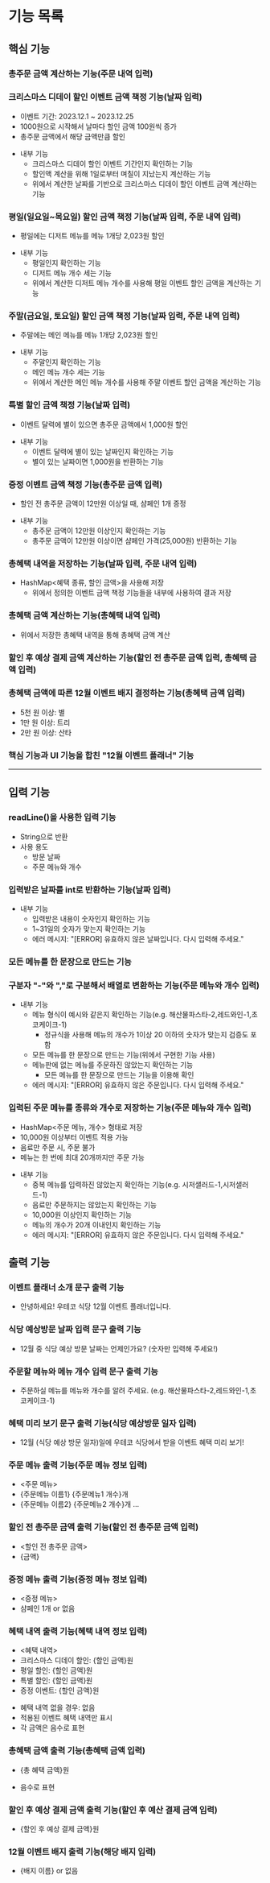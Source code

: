 # 기능 목록

## 핵심 기능

### 총주문 금액 계산하는 기능(주문 내역 입력)

### 크리스마스 디데이 할인 이벤트 금액 책정 기능(날짜 입력)
* 이벤트 기간: 2023.12.1 ~ 2023.12.25
* 1000원으로 시작해서 날마다 할인 금액 100원씩 증가
* 총주문 금액에서 해당 금액만큼 할인 
- 내부 기능
  - 크리스마스 디데이 할인 이벤트 기간인지 확인하는 기능
  - 할인액 계산을 위해 1일로부터 며칠이 지났는지 계산하는 기능
  - 위에서 계산한 날짜를 기반으로 크리스마스 디데이 할인 이벤트 금액 계산하는 기능 

### 평일(일요일~목요일) 할인 금액 책정 기능(날짜 입력, 주문 내역 입력)
* 평일에는 디저트 메뉴를 메뉴 1개당 2,023원 할인
- 내부 기능
  - 평일인지 확인하는 기능
  - 디저트 메뉴 개수 세는 기능
  - 위에서 계산한 디저트 메뉴 개수를 사용해 평일 이벤트 할인 금액을 계산하는 기능 

### 주말(금요일, 토요일) 할인 금액 책정 기능(날짜 입력, 주문 내역 입력)
* 주말에는 메인 메뉴를 메뉴 1개당 2,023원 할인
- 내부 기능
  - 주말인지 확인하는 기능
  - 메인 메뉴 개수 세는 기능
  - 위에서 계산한 메인 메뉴 개수를 사용해 주말 이벤트 할인 금액을 계산하는 기능

### 특별 할인 금액 책정 기능(날짜 입력)
* 이벤트 달력에 별이 있으면 총주문 금액에서 1,000원 할인
- 내부 기능
  - 이벤트 달력에 별이 있는 날짜인지 확인하는 기능
  - 별이 있는 날짜이면 1,000원을 반환하는 기능

### 증정 이벤트 금액 책정 기능(총주문 금액 입력)
* 할인 전 총주문 금액이 12만원 이상일 때, 샴페인 1개 증정 
- 내부 기능
  - 총주문 금액이 12만원 이상인지 확인하는 기능
  - 총주문 금액이 12만원 이상이면 샴페인 가격(25,000원) 반환하는 기능

### 총혜택 내역을 저장하는 기능(날짜 입력, 주문 내역 입력)
* HashMap<혜택 종류, 할인 금액>을 사용해 저장
  * 위에서 정의한 이벤트 금액 책정 기능들을 내부에 사용하여 결과 저장 

### 총혜택 금액 계산하는 기능(총혜택 내역 입력)
* 위에서 저장한 총혜택 내역을 통해 총혜택 금액 계산

### 할인 후 예상 결제 금액 계산하는 기능(할인 전 총주문 금액 입력, 총혜택 금액 입력)

### 총혜택 금액에 따른 12월 이벤트 배지 결정하는 기능(총혜택 금액 입력)
* 5천 원 이상: 별
* 1만 원 이상: 트리
* 2만 원 이상: 산타 

### 핵심 기능과 UI 기능을 합친 "12월 이벤트 플래너" 기능 

___
## 입력 기능

### readLine()을 사용한 입력 기능
- String으로 반환
- 사용 용도
  - 방문 날짜
  - 주문 메뉴와 개수

### 입력받은 날짜를 int로 반환하는 기능(날짜 입력)
- 내부 기능
  - 입력받은 내용이 숫자인지 확인하는 기능
  - 1~31일의 숫자가 맞는지 확인하는 기능
  * 에러 메시지: "[ERROR] 유효하지 않은 날짜입니다. 다시 입력해 주세요."

### 모든 메뉴를 한 문장으로 만드는 기능 

### 구분자 "-"와 ","로 구분해서 배열로 변환하는 기능(주문 메뉴와 개수 입력)
- 내부 기능
  - 메뉴 형식이 예시와 같은지 확인하는 기능(e.g. 해산물파스타-2,레드와인-1,초코케이크-1)
    - 정규식을 사용해 메뉴의 개수가 1이상 20 이하의 숫자가 맞는지 검증도 포함
  - 모든 메뉴를 한 문장으로 만드는 기능(위에서 구현한 기능 사용)
  - 메뉴판에 없는 메뉴를 주문하진 않았는지 확인하는 기능
    - 모든 메뉴를 한 문장으로 만드는 기능을 이용해 확인
  * 에러 메시지: "[ERROR] 유효하지 않은 주문입니다. 다시 입력해 주세요."

### 입력된 주문 메뉴를 종류와 개수로 저장하는 기능(주문 메뉴와 개수 입력)
* HashMap<주문 메뉴, 개수> 형태로 저장
* 10,000원 이상부터 이벤트 적용 가능
* 음료만 주문 시, 주문 불가
* 메뉴는 한 번에 최대 20개까지만 주문 가능
- 내부 기능
  - 중복 메뉴를 입력하진 않았는지 확인하는 기능(e.g. 시저샐러드-1,시저샐러드-1)
  - 음료만 주문하지는 않았는지 확인하는 기능
  - 10,000원 이상인지 확인하는 기능
  - 메뉴의 개수가 20개 이내인지 확인하는 기능
  * 에러 메시지: "[ERROR] 유효하지 않은 주문입니다. 다시 입력해 주세요."

## 출력 기능 

### 이벤트 플래너 소개 문구 출력 기능
* 안녕하세요! 우테코 식당 12월 이벤트 플래너입니다.

### 식당 예상방문 날짜 입력 문구 출력 기능 
* 12월 중 식당 예상 방문 날짜는 언제인가요? (숫자만 입력해 주세요!)

### 주문할 메뉴와 메뉴 개수 입력 문구 출력 기능
* 주문하실 메뉴를 메뉴와 개수를 알려 주세요. (e.g. 해산물파스타-2,레드와인-1,초코케이크-1)

### 혜택 미리 보기 문구 출력 기능(식당 예상방문 일자 입력)
* 12월 (식당 예상 방문 일자)일에 우테코 식당에서 받을 이벤트 혜택 미리 보기!

### 주문 메뉴 출력 기능(주문 메뉴 정보 입력)
* <주문 메뉴>
* {주문메뉴 이름1} {주문메뉴1 개수}개
* {주문메뉴 이름2} {주문메뉴2 개수}개
...

### 할인 전 총주문 금액 출력 기능(할인 전 총주문 금액 입력)
* <할인 전 총주문 금액>
* {금액}

### 증정 메뉴 출력 기능(증정 메뉴 정보 입력)
* <증정 메뉴>
* 샴페인 1개 or 없음

### 혜택 내역 출력 기능(혜택 내역 정보 입력)
* <혜택 내역>
* 크리스마스 디데이 할인: {할인 금액}원
* 평일 할인: {할인 금액}원
* 특별 할인: {할인 금액}원
* 증정 이벤트: {할인 금액}원
- 혜택 내역 없을 경우: 없음
- 적용된 이벤트 혜택 내역만 표시 
- 각 금액은 음수로 표현

### 총혜택 금액 출력 기능(총혜택 금액 입력)
* {총 혜택 금액}원
- 음수로 표현

### 할인 후 예상 결제 금액 출력 기능(할인 후 예산 결제 금액 입력)
* {할인 후 예상 결제 금액}원

### 12월 이벤트 배지 출력 기능(해당 배지 입력)
* {배지 이름} or 없음 


